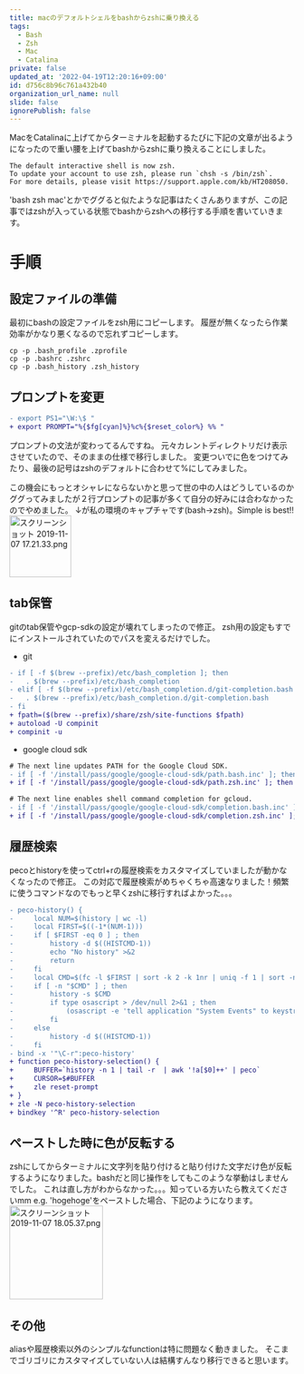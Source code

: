 ```yaml
---
title: macのデフォルトシェルをbashからzshに乗り換える
tags:
  - Bash
  - Zsh
  - Mac
  - Catalina
private: false
updated_at: '2022-04-19T12:20:16+09:00'
id: d756c8b96c761a432b40
organization_url_name: null
slide: false
ignorePublish: false
---
```

MacをCatalinaに上げてからターミナルを起動するたびに下記の文章が出るようになったので重い腰を上げてbashからzshに乗り換えることにしました。

```
The default interactive shell is now zsh.
To update your account to use zsh, please run `chsh -s /bin/zsh`.
For more details, please visit https://support.apple.com/kb/HT208050.
```

'bash zsh mac'とかでググると似たような記事はたくさんありますが、この記事ではzshが入っている状態でbashからzshへの移行する手順を書いていきます。

# 手順
## 設定ファイルの準備
最初にbashの設定ファイルをzsh用にコピーします。
履歴が無くなったら作業効率がかなり悪くなるので忘れずコピーします。

```console
cp -p .bash_profile .zprofile
cp -p .bashrc .zshrc
cp -p .bash_history .zsh_history
```

## プロンプトを変更

```diff
- export PS1="\W:\$ "
+ export PROMPT="%{$fg[cyan]%}%c%{$reset_color%} %% "
```

プロンプトの文法が変わってるんですね。
元々カレントディレクトリだけ表示させていたので、そのままの仕様で移行しました。
変更ついでに色をつけてみたり、最後の記号はzshのデフォルトに合わせて%にしてみました。

この機会にもっとオシャレにならないかと思って世の中の人はどうしているのかググってみましたが２行プロンプトの記事が多くて自分の好みには合わなかったのでやめました。
↓が私の環境のキャプチャです(bash->zsh)。Simple is best!!
<img width="109" alt="スクリーンショット 2019-11-07 17.21.33.png" src="https://qiita-image-store.s3.ap-northeast-1.amazonaws.com/0/83424/aca16a22-17e1-2ff5-3b67-2f1a212bd0e4.png">

## tab保管
gitのtab保管やgcp-sdkの設定が壊れてしまったので修正。
zsh用の設定もすでにインストールされていたのでパスを変えるだけでした。

* git

```diff
- if [ -f $(brew --prefix)/etc/bash_completion ]; then
-   . $(brew --prefix)/etc/bash_completion
- elif [ -f $(brew --prefix)/etc/bash_completion.d/git-completion.bash ]; then
-   . $(brew --prefix)/etc/bash_completion.d/git-completion.bash
- fi
+ fpath=($(brew --prefix)/share/zsh/site-functions $fpath)
+ autoload -U compinit
+ compinit -u
```

* google cloud sdk

```diff
# The next line updates PATH for the Google Cloud SDK.
- if [ -f '/install/pass/google/google-cloud-sdk/path.bash.inc' ]; then . '/install/pass/google/google-cloud-sdk/path.bash.inc'; fi
+ if [ -f '/install/pass/google/google-cloud-sdk/path.zsh.inc' ]; then . '/install/pass/google/google-cloud-sdk/path.zsh.inc'; fi

# The next line enables shell command completion for gcloud.
- if [ -f '/install/pass/google/google-cloud-sdk/completion.bash.inc' ]; then . '/install/pass/google/google-cloud-sdk/completion.bash.inc'; fi
+ if [ -f '/install/pass/google/google-cloud-sdk/completion.zsh.inc' ]; then . '/install/pass/google/google-cloud-sdk/completion.zsh.inc'; fi
```

## 履歴検索
pecoとhistoryを使ってctrl+rの履歴検索をカスタマイズしていましたが動かなくなったので修正。
この対応で履歴検索がめちゃくちゃ高速なりました！頻繁に使うコマンドなのでもっと早くzshに移行すればよかった。。。

```diff
- peco-history() {
-     local NUM=$(history | wc -l)
-     local FIRST=$((-1*(NUM-1)))
-     if [ $FIRST -eq 0 ] ; then
-         history -d $((HISTCMD-1))
-         echo "No history" >&2
-         return
-     fi
-     local CMD=$(fc -l $FIRST | sort -k 2 -k 1nr | uniq -f 1 | sort -nr | sed -E 's/^[0-9]+[[:blank:]]+//' | peco | head -n 1)
-     if [ -n "$CMD" ] ; then
-         history -s $CMD
-         if type osascript > /dev/null 2>&1 ; then
-             (osascript -e 'tell application "System Events" to keystroke (ASCII character 30)' &)
-         fi
-     else
-         history -d $((HISTCMD-1))
-     fi
- bind -x '"\C-r":peco-history'
+ function peco-history-selection() {
+     BUFFER=`history -n 1 | tail -r  | awk '!a[$0]++' | peco`
+     CURSOR=$#BUFFER
+     zle reset-prompt
+ }
+ zle -N peco-history-selection
+ bindkey '^R' peco-history-selection
```

## ペーストした時に色が反転する
zshにしてからターミナルに文字列を貼り付けると貼り付けた文字だけ色が反転するようになりました。bashだと同じ操作をしてもこのような挙動はしませんでした。
これは直し方がわからなかった。。。知っている方いたら教えてくださいmm
e.g. 'hogehoge'をペーストした場合、下記のようになります。
<img width="165" alt="スクリーンショット 2019-11-07 18.05.37.png" src="https://qiita-image-store.s3.ap-northeast-1.amazonaws.com/0/83424/ba0b51a0-aff8-65b9-f77e-5dbeb1c42358.png">

## その他
aliasや履歴検索以外のシンプルなfunctionは特に問題なく動きました。
そこまでゴリゴリにカスタマイズしていない人は結構すんなり移行できると思います。
